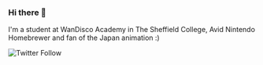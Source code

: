 ### Hi there 👋

I'm a student at WanDisco Academy in The Sheffield College, Avid Nintendo Homebrewer and fan of the Japan animation :)

<img alt="Twitter Follow" src="https://img.shields.io/twitter/follow/ErisuKuraku?style=social">
<!--
**ErisuKuraku/erisukuraku** is a ✨ _special_ ✨ repository because its `README.md` (this file) appears on your GitHub profile.

Here are some ideas to get you started:

- 🔭 I’m currently working on ...
- 🌱 I’m currently learning ...
- 👯 I’m looking to collaborate on ...
- 🤔 I’m looking for help with ...
- 💬 Ask me about ...
- 📫 How to reach me: ...
- 😄 Pronouns: ...
- ⚡ Fun fact: ...
-->
